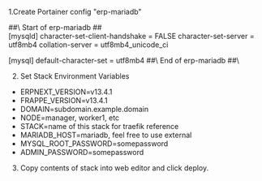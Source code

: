 1.Create Portainer config "erp-mariadb"

\##\ Start of erp-mariadb \##\
[mysqld]
character-set-client-handshake = FALSE
character-set-server = utf8mb4
collation-server = utf8mb4_unicode_ci
 
[mysql]
default-character-set = utf8mb4
\##\ End of erp-mariadb \##\

2. Set Stack Environment Variables

- ERPNEXT_VERSION=v13.4.1
- FRAPPE_VERSION=v13.4.1
- DOMAIN=subdomain.example.domain
- NODE=manager, worker1, etc
- STACK=name of this stack for traefik reference
- MARIADB_HOST=mariadb, feel free to use external
- MYSQL_ROOT_PASSWORD=somepassword
- ADMIN_PASSWORD=somepassword

3. Copy contents of stack into web editor and click deploy.
